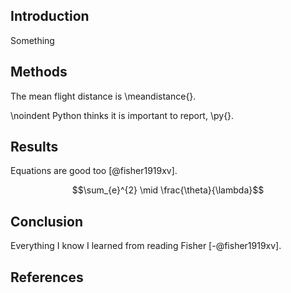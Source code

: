 Introduction
------------
Something

Methods
-------

The mean flight distance is \meandistance{}. 


\noindent
Python thinks it is important to report, \py{}.

Results
-------

Equations are good too [@fisher1919xv].

$$\sum_{e}^{2} \mid \frac{\theta}{\lambda}$$


Conclusion
----------

Everything I know I learned from reading Fisher [-@fisher1919xv].


References
-----------
